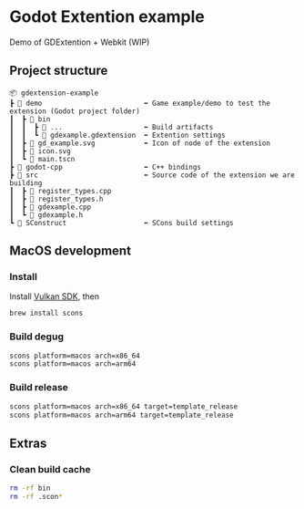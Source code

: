 # Godot Extention example

Demo of GDExtention + Webkit (WIP)

## Project structure
```
📦 gdextension-example
┣ 📂 demo                         ⬅️ Game example/demo to test the extension (Godot project folder)
┃  ┣ 📂 bin
┃  ┃  ┣ 📜 ...                    ⬅️ Build artifacts
┃  ┃  ┗ 📜 gdexample.gdextension  ⬅️ Extention settings
┃  ┣ 📜 gd_example.svg            ⬅️ Icon of node of the extension
┃  ┣ 📜 icon.svg
┃  ┗ 📜 main.tscn                 
┣ 📂 godot-cpp                    ⬅️ C++ bindings
┣ 📂 src                          ⬅️ Source code of the extension we are building
┃  ┣ 📜 register_types.cpp
┃  ┣ 📜 register_types.h
┃  ┣ 📜 gdexample.cpp
┃  ┗ 📜 gdexample.h                      
┗ 📜 SConstruct                   ⬅️ SCons build settings
```

## MacOS development

### Install
Install [Vulkan SDK](https://sdk.lunarg.com/sdk/download/latest/mac/vulkan-sdk.dmg), then

```sh
brew install scons
```

### Build degug
```sh
scons platform=macos arch=x86_64
scons platform=macos arch=arm64
```

### Build release
```sh
scons platform=macos arch=x86_64 target=template_release
scons platform=macos arch=arm64 target=template_release
```

## Extras

### Clean build cache

```sh
rm -rf bin
rm -rf .scon*
```